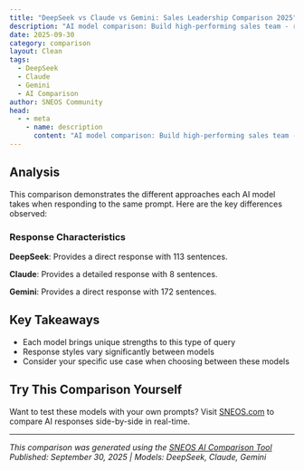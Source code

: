 ```yaml
---
title: "DeepSeek vs Claude vs Gemini: Sales Leadership Comparison 2025"
description: "AI model comparison: Build high-performing sales team - recruitment and training..."
date: 2025-09-30
category: comparison
layout: Clean
tags:
  - DeepSeek
  - Claude
  - Gemini
  - AI Comparison
author: SNEOS Community
head:
  - - meta
    - name: description
      content: "AI model comparison: Build high-performing sales team - recruitment and training..."
---
```


<ChatComparison
  title="DeepSeek vs Claude vs Gemini: Sales Leadership Comparison 2025"
  prompt="Build high-performing sales team - recruitment and training"
  :responses='{
    "DeepSeek": "Of course. Building a high-performing sales team is a systematic process that hinges on two critical pillars: **Strategic Recruitment** and **Continuous Training \u0026 Enablement**.\n\nHere is a comprehensive guide to doing both effectively.\n\n---\n\n### **Part 1: Strategic Recruitment - Finding the Right Athletes**\n\nYou can\u0027t train someone to have the right mindset. You have to hire for it first.\n\n#### **Step 1: Define Your Ideal Sales Profile (ISP)**\nBefore you write a job description, define who you\u0027re looking for. The ISP should be based on your top performers and include:\n\n*   **Skills \u0026 Experience:**\n    *   *Hard Skills:* CRM proficiency, sales methodology (e.g., MEDDIC, SPIN), industry knowledge.\n    *   *Soft Skills:* Resilience, curiosity, empathy, coachability, strong communication.\n*   **Motivations \u0026 Drive:** What gets them out of bed? Money? Career growth? Mastery? Winning?\n*   **Cultural Add:** Will they enhance your team\u0027s culture? Do they align with company values?\n*   **Role-Specific Traits:** An SDR might need boundless energy and resilience to rejection. An Account Executive might need strategic thinking and negotiation skills.\n\n#### **Step 2: Source Candidates from Multiple Channels**\nDon\u0027t rely on just one method.\n*   **Employee Referrals:** Your best performers often know other great people. Offer a meaningful referral bonus.\n*   **LinkedIn:** Use LinkedIn Recruiter to proactively search for passive candidates using filters based on your ISP.\n*   **Specialized Recruiters:** For senior or hard-to-fill roles, a good sales recruiter is worth the investment.\n*   **Networking \u0026 Events:** Attend industry conferences and host meetups.\n*   **Inbound Applications:** Have a compelling careers page that sells the role and your company culture.\n\n#### **Step 3: Implement a Rigorous, Multi-Stage Interview Process**\nA single interview is not enough. A robust process might look like this:\n\n1.  **Screening Call (30 mins):** Conducted by a recruiter or hiring manager. Assess basic qualifications, communication skills, and salary/role alignment.\n2.  **Hiring Manager Interview (60 mins):** Dive into their resume. Use behavioral questions (\u0022Tell me about a time you...\u0022) to assess past performance and skills.\n3.  **Role-Specific Assignment:** This is crucial.\n    *   For an **SDR:** A cold email/voicemail assignment or a mock cold call.\n    *   For an **AE:** A discovery call role-play or a deal review of a past opportunity.\n4.  **Panel Interview (Cross-Functional):** Have them meet with marketing, customer success, or other AEs. Assess cultural fit and collaborative nature.\n5.  **Final Interview \u0026 \u0022Close\u0022:** Often with the Head of Sales or CEO. This is to inspire the candidate, discuss vision, and formally make an offer.\n\n**Key Interview Questions to Ask:**\n*   \u0022Walk me through your resume and tell me the *story* of your career choices.\u0022\n*   \u0022What does a \u0027good day\u0027 look like for you in sales?\u0022\n*   \u0022Tell me about a time you lost a deal you thought you would win. What did you learn?\u0022\n*   \u0022What\u0027s the most creative thing you\u0027ve done to get a meeting with a prospect?\u0022\n*   \u0022What motivates you beyond money?\u0022\n\n---\n\n### **Part 2: Continuous Training \u0026 Enablement - Turning Talent into Performance**\n\nA new hire\u0027s first 90 days are critical. Training should never stop.\n\n#### **Phase 1: Structured Onboarding (First 30-90 Days)**\nThis is not just about paperwork. It\u0027s about acceleration.\n*   **Week 1: Foundation.** Company culture, values, product deep-dive, and tools (CRM, sales enablement platforms).\n*   **Weeks 2-4: Process \u0026 Playbooks.** Teach your sales process, buyer personas, and use of sales playbooks. Begin shadowing calls.\n*   **Weeks 5-8: Practice \u0026 Application.** Start with low-stakes activities (making internal calls, handling inbound leads). Conduct mock calls with recorded feedback.\n*   **Weeks 9-12: Ramp.** Gradual transition to full quota, with heavy coaching and support.\n\n#### **Phase 2: Ongoing Development (The \u0022Always-On\u0022 Academy)**\nTraining is a continuous cycle, not a one-time event.\n\n*   **Product Knowledge:** Regular updates on new features and competitive differentiators.\n*   **Sales Methodology Training:** Formal training in a chosen methodology (e.g., Challenger Sale, MEDDIC, Sandler) and reinforcement through role-plays.\n*   **Skills Workshops:** Focus on specific areas like negotiation, handling objections, social selling, or executive presence.\n*   **Competitive Intelligence:** Regular updates on what your competitors are doing and how to counter it.\n\n#### **Key Elements of an Effective Training Program:**\n\n1.  **Create Sales Playbooks:** Document everything.\n    *   **Ideal Customer Profile (ICP)** \u0026 Buyer Personas\n    *   **Call Scripts \u0026 Email Templates** (for different scenarios)\n    *   **Objection Handling Guides**\n    *   **Competitive Battle Cards**\n2.  **Leverage Technology \u0026 Tools:**\n    *   **CRM (Salesforce, HubSpot):** The single source of truth.\n    *   **Sales Enablement Platform (Seismic, Highspot):** Centralizes playbooks and content.\n    *   **Conversation Intelligence (Gong, Chorus):** Record and analyze sales calls. This is a game-changer for coaching.\n3.  **Implement a Coaching Culture:**\n    *   **1-on-1 Meetings:** Weekly, focused on deals, skills, and career growth.\n    *   **Call Reviews:** Managers should regularly listen to calls and provide specific, actionable feedback.\n    *   **Group Coaching:** Use anonymized call clips from Gong to teach best practices to the entire team.\n\n---\n\n### **Framework for Success: The 4 E\u0027s**\n\nTo tie it all together, manage your team using this simple framework:\n\n1.  **Enlist (Recruit):** Find the right people using your ISP and rigorous process.\n2.  **Equip (Train \u0026 Enable):** Give them the tools, knowledge, and playbooks to succeed.\n3.  **Empower (Coach \u0026 Motivate):** Create a culture of continuous feedback and recognition. Empower them to make decisions.\n4.  **Evaluate (Measure \u0026 Improve):** Use a clear scorecard. Track leading indicators (activities, pipeline generated) and lagging indicators (revenue, quota attainment). Use this data to inform coaching and recruiting.\n\n### **Sample 30-60-90 Day Plan for a New Sales Hire**\n\n| **Phase** | **Key Objectives** | **Success Metrics** |\n| :--- | :--- | :--- |\n| **Day 1-30: Learn \u0026 Absorb** | Complete onboarding. Master product fundamentals. Learn ICP \u0026 personas. Shadow 10\u002B calls. | 100% on product certification. CRM proficiency. |\n| **Day 31-60: Practice \u0026 Execute** | Make first customer calls (inbound/low-risk). Begin outbound prospecting. Manage a small segment of accounts. | First qualified meeting/demo set. Activity metrics (calls, emails). |\n| **Day 61-90: Contribute \u0026 Ramp** | Carry a partial quota. Fully own the sales cycle for new opportunities. Refine pitch and process. | Pipeline generated. First deal closed. On track to hit full quota in Month 4-6. |\n\nBy treating recruitment as a strategic hunt for specific traits and training as a continuous investment, you will build a sales team that is not just good, but consistently high-performing.",
    "Claude": "# Building a High-Performing Sales Team: Recruitment \u0026 Training Guide\n\n## \uD83C\uDFAF RECRUITMENT STRATEGY\n\n### Define Your Ideal Sales Profile\n\n**Core Competencies:**\n- Results-oriented mindset\n- Strong communication skills\n- Resilience and persistence\n- Customer-focused attitude\n- Coachability and growth mindset\n- Industry knowledge (trainable)\n\n**Role-Specific Requirements:**\n- **Inside Sales:** Tech-savvy, process-driven, phone skills\n- **Outside Sales:** Relationship builders, travel flexibility\n- **Account Management:** Retention focus, problem-solving\n- **Business Development:** Hunter mentality, prospecting skills\n\n### Recruitment Channels\n\n**1. Internal Referrals**\n- Employee referral programs with incentives\n- Leverage existing top performers\u0027 networks\n\n**2. Digital Recruitment**\n- LinkedIn Sales Navigator\n- Industry-specific job boards\n- Social media recruiting\n- Company website careers page\n\n**3. Traditional Methods**\n- Recruitment agencies specializing in sales\n- Industry events and conferences\n- University partnerships\n- Trade publications\n\n### Interview Process\n\n**Multi-Stage Approach:**\n\n**Stage 1: Initial Screening**\n- Phone/video screening (30 mins)\n- Basic qualification questions\n- Cultural fit assessment\n\n**Stage 2: Behavioral Interview**\n- STAR method questions\n- Role-playing scenarios\n- Past performance examples\n\n**Stage 3: Skills Assessment**\n- Sales simulation\n- Presentation exercise\n- Product/service knowledge test\n\n**Stage 4: Final Interview**\n- Team meet-and-greet\n- Reference checks\n- Compensation negotiation\n\n## \uD83D\uDCDA COMPREHENSIVE TRAINING PROGRAM\n\n### Phase 1: Foundation Training (Weeks 1-2)\n\n**Company \u0026 Culture Immersion**\n- Company history, mission, values\n- Organizational structure\n- Team introductions and mentorship assignment\n\n**Product/Service Mastery**\n- Detailed product knowledge\n- Competitive landscape\n- Value propositions and differentiators\n- Common objections and responses\n\n**Systems \u0026 Tools Training**\n- CRM platform proficiency\n- Sales automation tools\n- Communication platforms\n- Reporting and analytics tools\n\n### Phase 2: Sales Skills Development (Weeks 3-6)\n\n**Core Sales Methodology**\n- Your chosen framework (SPIN, Challenger, Solution Selling, etc.)\n- Sales process mapping\n- Qualification techniques\n- Needs analysis methods\n\n**Communication Excellence**\n- Active listening techniques\n- Questioning strategies\n- Presentation skills\n- Objection handling\n\n**Prospecting \u0026 Lead Generation**\n- Research techniques\n- Cold calling/emailing strategies\n- Social selling methods\n- Networking approaches\n\n### Phase 3: Advanced Techniques (Weeks 7-8)\n\n**Negotiation Skills**\n- Win-win strategies\n- Pricing discussions\n- Contract terms navigation\n- Closing techniques\n\n**Account Management**\n- Relationship building\n- Upselling/cross-selling\n- Customer retention strategies\n- Account planning\n\n### Phase 4: Real-World Application (Ongoing)\n\n**Shadowing Program**\n- Observe experienced reps\n- Joint sales calls\n- Feedback and coaching sessions\n\n**Gradual Responsibility Increase**\n- Start with smaller accounts\n- Progress to larger opportunities\n- Independent territory assignment\n\n## \uD83C\uDFC3\u200D\u2642\uFE0F ONGOING DEVELOPMENT \u0026 SUPPORT\n\n### Regular Training Cadence\n\n**Weekly:**\n- Team sales meetings\n- Pipeline reviews\n- Quick skill refreshers\n\n**Monthly:**\n- Individual coaching sessions\n- Performance reviews\n- New product updates\n\n**Quarterly:**\n- Advanced skills workshops\n- Guest speaker sessions\n- Team building activities\n\n**Annually:**\n- Comprehensive skills assessment\n- Industry conference attendance\n- Career development planning\n\n### Coaching Framework\n\n**1. Observation \u0026 Assessment**\n- Call monitoring and analysis\n- Performance metrics review\n- Skill gap identification\n\n**2. Feedback Delivery**\n- Specific, actionable feedback\n- Recognition of strengths\n- Improvement opportunities\n\n**3. Practice \u0026 Role-Play**\n- Scenario-based exercises\n- Skill reinforcement\n- Confidence building\n\n**4. Implementation \u0026 Follow-up**\n- Real-world application\n- Progress monitoring\n- Adjustment as needed\n\n## \uD83D\uDCCA PERFORMANCE MEASUREMENT\n\n### Key Performance Indicators (KPIs)\n\n**Activity Metrics:**\n- Calls made per day\n- Emails sent\n- Meetings scheduled\n- Demos conducted\n\n**Pipeline Metrics:**\n- Lead conversion rates",
    "Gemini": "Okay, let\u0027s break down how to build a high-performing sales team, focusing on recruitment and training.  This is a multifaceted process, so we\u0027ll cover the key areas with actionable steps.\n\n**I. RECRUITMENT: Finding the Right Talent**\n\n**A. Defining the Ideal Sales Candidate Profile (ICP):**\n\nBefore you start looking, know *who* you\u0027re looking for.  This isn\u0027t just about experience; it\u0027s about attitude, skills, and cultural fit.\n\n*   **1. Skills and Experience:**\n    *   **Industry Knowledge:**  Do they need specific industry experience, or can they learn quickly?\n    *   **Sales Process Proficiency:**  Are you looking for someone who understands a particular sales methodology (e.g., SPIN Selling, Challenger Sale, MEDDIC)?\n    *   **CRM Expertise:** Familiarity with CRM systems (Salesforce, HubSpot, etc.) is usually a must.\n    *   **Communication Skills:**  Excellent written and verbal communication are non-negotiable.\n    *   **Negotiation Skills:**  Can they confidently close deals and handle objections?\n    *   **Product Knowledge:** How quickly can they pick up product knowledge?\n    *   **Cold Calling/Prospecting skills:** Will they be required to find new leads?\n\n*   **2. Personality Traits and Attributes:**\n    *   **Resilience:**  Sales is a tough job; they need to bounce back from rejection.\n    *   **Goal-Oriented:**  Driven by targets and motivated to succeed.\n    *   **Self-Motivated:**  Able to work independently and manage their time effectively.\n    *   **Adaptability:**  Can adjust to changing market conditions and customer needs.\n    *   **Empathy:**  Able to understand and connect with customers.\n    *   **Curiosity:** Eager to learn and ask questions.\n    *   **Integrity:**  Honest and ethical in their dealings with customers and colleagues.\n    *   **Coachability:**  Open to feedback and willing to improve.\n    *   **Enthusiasm:**  Positive and passionate about the product/service.\n\n*   **3. Cultural Fit:**\n    *   **Company Values:**  Do they align with your company\u0027s values and mission?\n    *   **Teamwork:**  Can they collaborate effectively with others?\n    *   **Work Ethic:**  Do they share your company\u0027s approach to work?\n    *   **Growth Mindset:** Desire for professional development?\n\n*   **4. Performance History**\n    *   What are their past achievements and how did they achieve these results?\n\n**B. Sourcing Candidates:**\n\n*   **1. Internal Referrals:**  Encourage employees to refer candidates.  Offer incentives.  Referred candidates often have a higher chance of success.\n*   **2. Job Boards:**  Use general job boards (Indeed, LinkedIn, Glassdoor) and industry-specific boards.\n*   **3. LinkedIn:**  Actively search for candidates on LinkedIn using specific keywords.  Consider LinkedIn Recruiter.\n*   **4. Sales Recruiting Agencies:**  Engage a specialized sales recruiting agency if you need help finding top talent.  They often have access to passive candidates.\n*   **5. Company Website:**  Promote open positions on your company website.\n*   **6. Networking:**  Attend industry events and conferences to meet potential candidates.\n*   **7. University Partnerships:** Partner with local universities that have a strong business or sales program.\n\n**C. Screening and Interviewing:**\n\n*   **1. Resume Screening:**  Review resumes carefully, looking for relevant experience, skills, and accomplishments.\n*   **2. Phone Screening:**  Conduct a brief phone screening to assess communication skills, motivation, and basic qualifications.  Use a standardized set of questions.\n*   **3. In-Person (or Video) Interviews:**  Use a structured interview process with a panel of interviewers.  Ask behavioral questions to assess past performance and predict future success.\n    *   **Behavioral Questions:**  \u0022Tell me about a time you faced a difficult sales situation. How did you handle it?\u0022 \u0022Describe a time you missed a sales target. What did you learn from the experience?\u0022\n    *   **Situational Questions:**  \u0022How would you handle a customer who is constantly demanding discounts?\u0022 \u0022What would you do if you were assigned a territory with low sales performance?\u0022\n    *   **Competency-Based Questions:** Assess competencies defined in your ICP. For example, \u0022Tell me about a time you had to adapt to a change in sales strategy. How did you handle it and what was the outcome?\u0022\n\n*   **4. Skills Assessments:**\n    *   **Sales Aptitude Tests:**  Assess natural sales abilities and potential.\n    *   **Personality Tests:**  Use tools like DISC or Myers-Briggs to understand personality traits and how they might impact performance.  (Use with caution; focus on job-related insights, not labeling.)\n    *   **Role-Playing/Simulations:**  Have candidates participate in a sales role-play scenario to assess their skills in action.\n    *   **Presentation Skills:**  Have them prepare and deliver a short presentation on your product/service.\n\n*   **5. References:**  Always check references to verify information and gain additional insights into the candidate\u0027s performance and work ethic.\n    *   Ask open ended questions like \u0022Tell me more about [candidate]\u0027s ability to...?\u0022\n\n**D. Making the Offer:**\n\n*   **Competitive Compensation:**  Offer a competitive salary and benefits package based on industry standards and the candidate\u0027s experience.\n*   **Incentive Structure:**  Design a clear and motivating commission structure that rewards high performance.\n*   **Growth Opportunities:**  Highlight opportunities for career advancement and professional development.\n*   **Company Culture:**  Reinforce the positive aspects of your company culture.\n*   **Timely Communication:**  Keep candidates informed throughout the hiring process.\n\n**II. TRAINING: Developing High-Performing Sales Professionals**\n\n**A. Onboarding Program:**\n\n*   **1. First Impressions:**  Create a welcoming and organized onboarding experience.  Make sure the new hire feels valued and supported from day one.\n*   **2. Company Overview:**  Provide a comprehensive overview of the company\u0027s history, mission, values, and culture.\n*   **3. Product/Service Training:**  Provide in-depth training on your products or services, including features, benefits, and competitive advantages.\n*   **4. Sales Process Training:**  Teach your sales process, including prospecting, qualification, presentation, closing, and account management.\n*   **5. CRM and Tools Training:**  Train new hires on how to use your CRM system and other sales tools.\n*   **6. Role-Playing and Simulations:**  Provide opportunities for practice through role-playing and simulations.\n*   **7. Mentorship:**  Pair new hires with experienced sales professionals for mentorship and guidance.\n\n**B. Ongoing Training and Development:**\n\n*   **1. Regular Sales Meetings:**  Conduct regular sales meetings to discuss performance, share best practices, and provide updates on company news and product developments.\n*   **2. Skills-Based Workshops:**  Offer workshops to improve specific sales skills, such as negotiation, closing, and objection handling.\n*   **3. Product Updates:**  Provide ongoing training on new products and features.\n*   **4. Industry Knowledge:**  Encourage sales professionals to stay up-to-date on industry trends and best practices.\n*   **5. Coaching and Feedback:**  Provide regular coaching and feedback to help sales professionals improve their performance.\n*   **6. External Training:**  Consider sending sales professionals to external training programs or conferences.\n*   **7. Certifications:** Offer opportunities to gain relevant sales certifications.\n*   **8. Management Training:** Provide management training for high-performing sales reps that are taking on leadership roles.\n\n**C. Sales Technology Training:**\n\n*   **1. CRM Proficiency:** Emphasize comprehensive CRM usage, including data entry, reporting, and pipeline management.\n*   **2. Sales Automation Tools:** Train on tools that automate tasks like email outreach, lead nurturing, and appointment scheduling.\n*   **3. Social Selling:** Teach how to leverage social media platforms like LinkedIn for prospecting and building relationships.\n*   **4. Data Analytics:** Train on using data analytics tools to track sales performance, identify trends, and make data-driven decisions.\n*   **5. Video Conferencing:** Master the use of video conferencing tools for remote sales presentations and meetings.\n*   **6. AI-Powered Sales Tools:** Introduce and train on AI-powered tools for lead scoring, personalized communication, and sales forecasting.\n\n**D. Measuring Training Effectiveness:**\n\n*   **1. Key Performance Indicators (KPIs):**  Track KPIs such as sales volume, conversion rates, and customer satisfaction to measure the impact of training.\n*   **2. Sales Performance Reviews:**  Conduct regular sales performance reviews to assess individual and team progress.\n*   **3. Feedback:**  Gather feedback from sales professionals on the effectiveness of training programs.\n*   **4. Assessments:**  Use quizzes and assessments to evaluate knowledge retention.\n*   **5. ROI Analysis:**  Calculate the return on investment (ROI) of training programs to justify the cost.\n\n**III. Creating a Supportive Sales Environment:**\n\n*   **1. Clear Goals and Expectations:**  Set clear and measurable goals for sales professionals.\n*   **2. Positive Reinforcement:**  Recognize and reward outstanding performance.\n*   **3. Team Collaboration:**  Foster a culture of collaboration and teamwork.\n*   **4. Open Communication:**  Encourage open communication between sales professionals and management.\n*   **5. Work-Life Balance:**  Promote a healthy work-life balance to prevent burnout.\n*   **6.  Technology and Resources:**  Provide the necessary technology and resources to help sales professionals succeed.\n*   **7.  Growth Opportunities:**  Provide advancement opportunities and professional development to keep sales teams engaged.\n\n**Key Considerations:**\n\n*   **Customization:**  Tailor your recruitment and training programs to the specific needs of your company and industry.\n*   **Continuous Improvement:**  Continuously evaluate and improve your recruitment and training programs based on feedback and performance data.\n*   **Technology Integration:**  Leverage technology to streamline the recruitment and training process.\n*   **Budget:**  Allocate sufficient budget to support your recruitment and training efforts.\n*   **Management Support:**  Ensure that management is fully committed to supporting the sales team.\n*   **Documentation:**  Keep detailed records of the recruitment and training process.\n*   **Legal Compliance:**  Ensure that your recruitment and training practices comply with all applicable laws and regulations.\n\nBy implementing these strategies, you can build a high-performing sales team that drives revenue growth and achieves your business goals.  Remember that this is an ongoing process, so be prepared to adapt and adjust your approach as needed. Good luck!\n"
  }'
  published-date="17:06"
/>

## Analysis

This comparison demonstrates the different approaches each AI model takes when responding to the same prompt. Here are the key differences observed:

### Response Characteristics

**DeepSeek**: Provides a direct response with 113 sentences. 

**Claude**: Provides a detailed response with 8 sentences. 

**Gemini**: Provides a direct response with 172 sentences. 

## Key Takeaways

- Each model brings unique strengths to this type of query
- Response styles vary significantly between models
- Consider your specific use case when choosing between these models

## Try This Comparison Yourself

Want to test these models with your own prompts? Visit [SNEOS.com](https://sneos.com) to compare AI responses side-by-side in real-time.

---

*This comparison was generated using the [SNEOS AI Comparison Tool](https://sneos.com)*
*Published: September 30, 2025 | Models: DeepSeek, Claude, Gemini*
